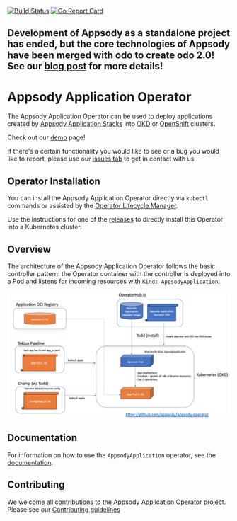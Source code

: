 [![Build Status](https://travis-ci.com/appsody/appsody-operator.svg?branch=master)](https://travis-ci.com/appsody/appsody-operator)
[![Go Report Card](https://goreportcard.com/badge/github.com/appsody/appsody-operator)](https://goreportcard.com/report/github.com/appsody/appsody-operator)

## Development of Appsody as a standalone project has ended, but the core technologies of Appsody have been merged with odo to create odo 2.0! See our [blog post](https://appsody.dev/blogs/DevelopmentEnded) for more details!

# Appsody Application Operator

The Appsody Application Operator can be used to deploy applications created by [Appsody Application Stacks](https://appsody.dev/) into [OKD](https://www.okd.io/) or [OpenShift](https://www.openshift.com/) clusters.

Check out our [demo](demo/README.md) page!

If there's a certain functionality you would like to see or a bug you would like to report, please use our [issues tab](https://github.com/appsody/appsody-operator/issues) to get in contact with us.

## Operator Installation

You can install the Appsody Application Operator directly via `kubectl` commands or assisted by the [Operator Lifecycle Manager](https://github.com/operator-framework/operator-lifecycle-manager).

Use the instructions for one of the [releases](deploy/releases) to directly install this Operator into a Kubernetes cluster.

## Overview

The architecture of the Appsody Application Operator follows the basic controller pattern:  the Operator container with the controller is deployed into a Pod and listens for incoming resources with `Kind: AppsodyApplication`.

![Operator Architecture](architecture.png)

## Documentation

For information on how to use the `AppsodyApplication` operator, see the [documentation](doc/).

## Contributing

We welcome all contributions to the Appsody Application Operator project. Please see our [Contributing guidelines](CONTRIBUTING.md)
